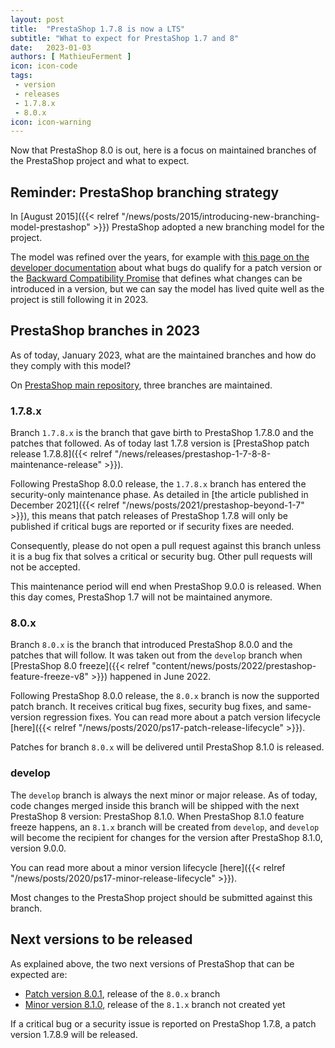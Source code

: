 ```yaml
---
layout: post
title:  "PrestaShop 1.7.8 is now a LTS"
subtitle: "What to expect for PrestaShop 1.7 and 8"
date:   2023-01-03
authors: [ MathieuFerment ]
icon: icon-code
tags:
 - version
 - releases
 - 1.7.8.x
 - 8.0.x
icon: icon-warning
---
```


Now that PrestaShop 8.0 is out, here is a focus on maintained branches of the PrestaShop project and what to expect.

## Reminder: PrestaShop branching strategy

In [August 2015]({{< relref "/news/posts/2015/introducing-new-branching-model-prestashop" >}}) PrestaShop adopted a new branching model for the project.

The model was refined over the years, for example with [this page on the developer documentation](https://devdocs.prestashop-project.org/8/contribute/contribution-guidelines/supported-branches/#bug-fixes-and-patch-branches) about what bugs do qualify for a patch version or the [Backward Compatibility Promise](https://github.com/PrestaShop/ADR/blob/master/0017-backward-compatibility-promise.md) that defines what changes can be introduced in a version, but we can say the model has lived quite well as the project is still following it in 2023.

## PrestaShop branches in 2023

As of today, January 2023, what are the maintained branches and how do they comply with this model?

On [PrestaShop main repository](https://github.com/prestashop/prestashop), three branches are maintained.

### 1.7.8.x

Branch `1.7.8.x` is the branch that gave birth to PrestaShop 1.7.8.0 and the patches that followed. As of today last 1.7.8 version is [PrestaShop patch release 1.7.8.8]({{< relref "/news/releases/prestashop-1-7-8-8-maintenance-release" >}}).

Following PrestaShop 8.0.0 release, the `1.7.8.x` branch has entered the security-only maintenance phase. As detailed in [the article published in December 2021]({{< relref "/news/posts/2021/prestashop-beyond-1-7" >}}), this means that patch releases of PrestaShop 1.7.8 will only be published if critical bugs are reported or if security fixes are needed.

Consequently, please do not open a pull request against this branch unless it is a bug fix that solves a critical or security bug. Other pull requests will not be accepted.

This maintenance period will end when PrestaShop 9.0.0 is released. When this day comes, PrestaShop 1.7 will not be maintained anymore.

### 8.0.x

Branch `8.0.x` is the branch that introduced PrestaShop 8.0.0 and the patches that will follow. It was taken out from the `develop` branch when [PrestaShop 8.0 freeze]({{< relref "content/news/posts/2022/prestashop-feature-freeze-v8" >}}) happened in June 2022.

Following PrestaShop 8.0.0 release, the `8.0.x` branch is now the supported patch branch. It receives critical bug fixes, security bug fixes, and same-version regression fixes. You can read more about a patch version lifecycle [here]({{< relref "/news/posts/2020/ps17-patch-release-lifecycle" >}}).

Patches for branch `8.0.x` will be delivered until PrestaShop 8.1.0 is released.

### develop

The `develop` branch is always the next minor or major release. As of today, code changes merged inside this branch will be shipped with the next PrestaShop 8 version: PrestaShop 8.1.0. When PrestaShop 8.1.0 feature freeze happens, an `8.1.x` branch will be created from `develop`, and `develop` will become the recipient for changes for the version after PrestaShop 8.1.0, version 9.0.0.

You can read more about a minor version lifecycle [here]({{< relref "/news/posts/2020/ps17-minor-release-lifecycle" >}}).

Most changes to the PrestaShop project should be submitted against this branch.

## Next versions to be released

As explained above, the two next versions of PrestaShop that can be expected are:
- [Patch version 8.0.1](https://github.com/PrestaShop/PrestaShop/issues/30128), release of the `8.0.x` branch
- [Minor version 8.1.0](https://github.com/PrestaShop/PrestaShop/issues/30719), release of the `8.1.x` branch not created yet

If a critical bug or a security issue is reported on PrestaShop 1.7.8, a patch version 1.7.8.9 will be released.
